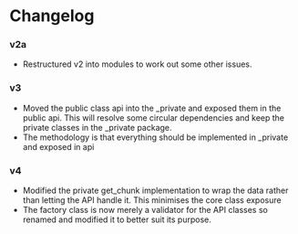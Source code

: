# Changelog

### v2a
- Restructured v2 into modules to work out some other issues.

### v3
- Moved the public class api into the _private and exposed them in the public api.
  This will resolve some circular dependencies and keep the private classes in the _private package.
- The methodology is that everything should be implemented in _private and exposed in api

### v4
- Modified the private get_chunk implementation to wrap the data rather than letting the API handle it. This minimises the core class exposure
- The factory class is now merely a validator for the API classes so renamed and modified it to better suit its purpose.
